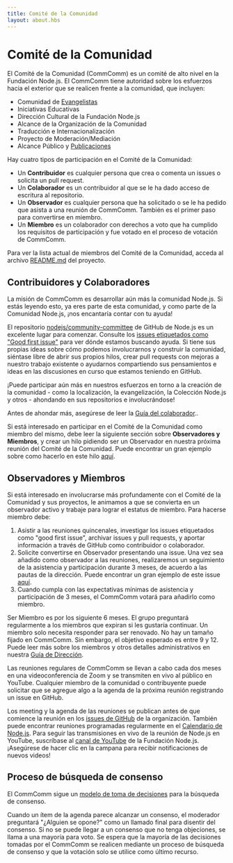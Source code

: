 ```yaml
---
title: Comité de la Comunidad
layout: about.hbs
---
```


# Comité de la Comunidad

El Comité de la Comunidad (CommComm) es un comité de alto nivel en la Fundación Node.js. El CommComm tiene autoridad sobre los esfuerzos hacia el exterior que se realicen frente a la comunidad, que incluyen:

* Comunidad de [Evangelistas](https://github.com/nodejs/evangelism)
* Iniciativas Educativas
* Dirección Cultural de la Fundación Node.js
* Alcance de la Organización de la Comunidad
* Traducción e Internacionalización
* Proyecto de Moderación/Mediación
* Alcance Público y [Publicaciones](https://medium.com/the-node-js-collection)

Hay cuatro tipos de participación en el Comité de la Comunidad:

* Un **Contribuidor** es cualquier persona que crea o comenta un issues o solicita un pull request.
* Un **Colaborador** es un contribuidor al que se le ha dado acceso de escritura al repositorio.
* Un **Observador** es cualquier persona que ha solicitado o se le ha pedido que asista a una reunión de CommComm. También es el primer paso para convertirse en miembro.
* Un **Miembro** es un colaborador con derechos a voto que ha cumplido los requisitos de participación y fue votado en el proceso de votación de CommComm.

Para ver la lista actual de miembros del Comité de la Comunidad, acceda al archivo [README.md](https://github.com/nodejs/community-committee) del proyecto.

## Contribuidores y Colaboradores

La misión de CommComm es desarrollar aún más la comunidad Node.js. Si estás leyendo esto, ya eres parte de esta comunidad, y como parte de la Comunidad Node.js, ¡nos encantaría contar con tu ayuda!

El repositorio [nodejs/community-committee](https://github.com/nodejs/community-committee) de GitHub de Node.js es un excelente lugar para comenzar. Consulte los [issues etiquetados como "Good first issue"](https://github.com/nodejs/community-committee/labels/good%20first%20issue) para ver dónde estamos buscando ayuda. Si tiene sus propias ideas sobre cómo podemos involucrarnos y construir la comunidad, siéntase libre de abrir sus propios hilos, crear pull requests con mejoras a nuestro trabajo existente o ayudarnos compartiendo sus pensamientos e ideas en las discusiones en curso que estamos teniendo en GitHub.

¡Puede participar aún más en nuestros esfuerzos en torno a la creación de la comunidad - como la localización, la evangelización, la Colección Node.js y otros - ahondando en sus repositorios e involucrándose!

Antes de ahondar más, asegúrese de leer la [Guía del colaborador](https://github.com/nodejs/community-committee/blob/master/governance/COLLABORATOR_GUIDE.md)..

Si está interesado en participar en el Comité de la Comunidad como miembro del mismo, debe leer la siguiente sección sobre **Observadores y Miembros**, y crear un hilo pidiendo ser un Observador en nuestra próxima reunión del Comité de la Comunidad. Puede encontrar un gran ejemplo sobre como hacerlo en este hilo [aquí](https://github.com/nodejs/community-committee/issues/142).

## Observadores y Miembros

Si está interesado en involucrarse más profundamente con el Comité de la Comunidad y sus proyectos, le animamos a que se convierta en un observador activo y trabaje para lograr el estatus de miembro. Para hacerse miembro debe:

1. Asistir a las reuniones quincenales, investigar los issues etiquetados como "good first issue", archivar issues y pull requests, y aportar información a través de GitHub como contribuidor o colaborador.
2. Solicite convertirse en Observador presentando una issue. Una vez sea añadido como observador a las reuniones, realizaremos un seguimiento de la asistencia y participación durante 3 meses, de acuerdo a las pautas de la dirección. Puede encontrar un gran ejemplo de este issue [aquí](https://github.com/nodejs/community-committee/issues/142).
3. Cuando cumpla con las expectativas mínimas de asistencia y participación de 3 meses, el CommComm votará para añadirlo como miembro.

Ser Miembro es por los siguiente 6 meses. El grupo preguntará regularmente a los miembros que expiran si les gustaría continuar. Un miembro solo necesita responder para ser renovado. No hay un tamaño fijado en CommComm. Sin embargo, el objetivo esperado es entre 9 y 12. Puede leer más sobre los miembros y otros detalles administrativos en nuestra [Guía de Dirección](https://github.com/nodejs/community-committee/blob/master/GOVERNANCE.md).

Las reuniones regulares de CommComm se llevan a cabo cada dos meses en una videoconferencia de Zoom y se transmiten en vivo al público en YouTube. Cualquier miembro de la comunidad o contribuyente puede solicitar que se agregue algo a la agenda de la próxima reunión registrando un issue en GitHub.

Los meeting y la agenda de las reuniones se publican antes de que comience la reunión en los [issues de GitHub](https://github.com/nodejs/community-committee/issues) de la organización. También puede encontrar reuniones programadas regularmente en el [Calendario de Node.js](https://nodejs.org/calendar). Para seguir las transmisiones en vivo de la reunión de Node.js en YouTube, suscríbase al [canal de YouTube](https://www.youtube.com/channel/UCQPYJluYC_sn_Qz_XE-YbTQ) de la Fundación Node.js. ¡Asegúrese de hacer clic en la campana para recibir notificaciones de nuevos videos!

## Proceso de búsqueda de consenso

El CommComm sigue un [modelo de toma de decisiones](https://en.wikipedia.org/wiki/Consensus-seeking_decision-making) para la búsqueda de consenso.

Cuando un ítem de la agenda parece alcanzar un consenso, el moderador preguntará "¿Alguien se opone?" como un llamado final para disentir del consenso. Si no se puede llegar a un consenso que no tenga objeciones, se llama a una mayoría para voto. Se espera que la mayoría de las decisiones tomadas por el CommComm se realicen mediante un proceso de búsqueda de consenso y que la votación solo se utilice como último recurso.
